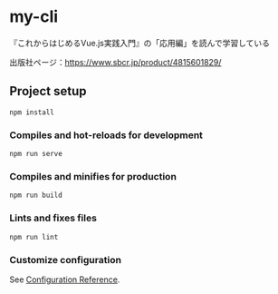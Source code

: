 # my-cli

『これからはじめるVue.js実践入門』の「応用編」を読んで学習している

出版社ページ：https://www.sbcr.jp/product/4815601829/

## Project setup
```
npm install
```

### Compiles and hot-reloads for development
```
npm run serve
```

### Compiles and minifies for production
```
npm run build
```

### Lints and fixes files
```
npm run lint
```

### Customize configuration
See [Configuration Reference](https://cli.vuejs.org/config/).
